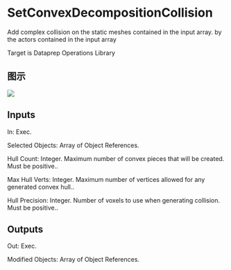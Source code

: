 # SetConvexDecompositionCollision

Add complex collision on the static meshes contained in the input array. by the actors contained in the input array

Target is Dataprep Operations Library

## 图示

![]($-20221218-18355663.png)

## Inputs

In: Exec.

Selected Objects: Array of Object References.

Hull Count: Integer. Maximum number of convex pieces that will be created. Must be positive..

Max Hull Verts: Integer. Maximum number of vertices allowed for any generated convex hull..

Hull Precision: Integer. Number of voxels to use when generating collision. Must be positive..  

## Outputs

Out: Exec.

Modified Objects: Array of Object References.

